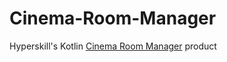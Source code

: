 # Cinema-Room-Manager
Hyperskill's Kotlin [Cinema Room Manager](https://hyperskill.org/projects/138) product
